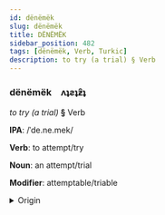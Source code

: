 ```yaml
---
id: dënëmëk
slug: dënëmëk
title: DËNËMËK
sidebar_position: 482
tags: [dënëmëk, Verb, Turkic]
description: to try (a trial) § Verb
---
```


### dënëmëk&emsp;<span kind="abugida">ʌʇƨʇƶ̑ʇ</span>

*to try (a trial)* **§** Verb

**IPA**: /ˈde.ne.mek/

**Verb**: to attempt/try

**Noun**: an attempt/trial

**Modifier**: attemptable/triable

<details>
    <summary>Origin</summary>
    Turkish denemek /de.ne.ˈmec/<br/>
    <em>Turkic Language Family</em>
</details>
